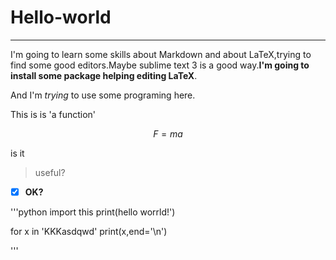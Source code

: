# Hello-world
*****
I'm going to learn some skills about Markdown and about LaTeX,trying to find some good editors.Maybe sublime text 3 is a good way.**I'm going to install some package helping editing LaTeX**.

And I'm *trying* to use some programing here.

This is is 'a function'

$$F=ma$$

is it

> useful?

- [x] **OK?**

'''python
import this 
print(hello worrld!')

for x in 'KKKasdqwd'
  print(x,end='\n')


'''
